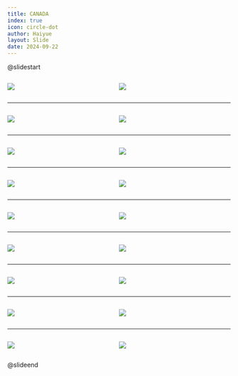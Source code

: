 ```yaml
---
title: CANADA
index: true
icon: circle-dot
author: Haiyue
layout: Slide
date: 2024-09-22
---
```

 
@slidestart

<div style="display:flex">
<div style="flex:1">

![](https://raw.githubusercontent.com/yclord/reading/refs/heads/master/english/Level-X/CANADA/001.webp)
</div>
<div style="flex:1">

![](https://raw.githubusercontent.com/yclord/reading/refs/heads/master/english/Level-X/CANADA/002.webp)
</div>
</div>

---

<div style="display:flex">
<div style="flex:1">

![](https://raw.githubusercontent.com/yclord/reading/refs/heads/master/english/Level-X/CANADA/003.webp)
</div>
<div style="flex:1">

![](https://raw.githubusercontent.com/yclord/reading/refs/heads/master/english/Level-X/CANADA/004.webp)
</div>
</div>

---

<div style="display:flex">
<div style="flex:1">

![](https://raw.githubusercontent.com/yclord/reading/refs/heads/master/english/Level-X/CANADA/005.webp)
</div>
<div style="flex:1">

![](https://raw.githubusercontent.com/yclord/reading/refs/heads/master/english/Level-X/CANADA/006.webp)
</div>
</div>

---

<div style="display:flex">
<div style="flex:1">

![](https://raw.githubusercontent.com/yclord/reading/refs/heads/master/english/Level-X/CANADA/007.webp)
</div>
<div style="flex:1">

![](https://raw.githubusercontent.com/yclord/reading/refs/heads/master/english/Level-X/CANADA/008.webp)
</div>
</div>

---

<div style="display:flex">
<div style="flex:1">

![](https://raw.githubusercontent.com/yclord/reading/refs/heads/master/english/Level-X/CANADA/009.webp)
</div>
<div style="flex:1">

![](https://raw.githubusercontent.com/yclord/reading/refs/heads/master/english/Level-X/CANADA/010.webp)
</div>
</div>

---

<div style="display:flex">
<div style="flex:1">

![](https://raw.githubusercontent.com/yclord/reading/refs/heads/master/english/Level-X/CANADA/011.webp)
</div>
<div style="flex:1">

![](https://raw.githubusercontent.com/yclord/reading/refs/heads/master/english/Level-X/CANADA/012.webp)
</div>
</div>

---

<div style="display:flex">
<div style="flex:1">

![](https://raw.githubusercontent.com/yclord/reading/refs/heads/master/english/Level-X/CANADA/013.webp)
</div>
<div style="flex:1">

![](https://raw.githubusercontent.com/yclord/reading/refs/heads/master/english/Level-X/CANADA/014.webp)
</div>
</div>

---

<div style="display:flex">
<div style="flex:1">

![](https://raw.githubusercontent.com/yclord/reading/refs/heads/master/english/Level-X/CANADA/015.webp)
</div>
<div style="flex:1">

![](https://raw.githubusercontent.com/yclord/reading/refs/heads/master/english/Level-X/CANADA/016.webp)
</div>
</div>

---

<div style="display:flex">
<div style="flex:1">

![](https://raw.githubusercontent.com/yclord/reading/refs/heads/master/english/Level-X/CANADA/017.webp)
</div>
<div style="flex:1">

![](https://raw.githubusercontent.com/yclord/reading/refs/heads/master/english/Level-X/CANADA/018.webp)
</div>
</div>

@slideend